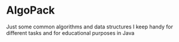 AlgoPack
========

Just some common algorithms and data structures I keep handy for different tasks and for educational purposes in Java
